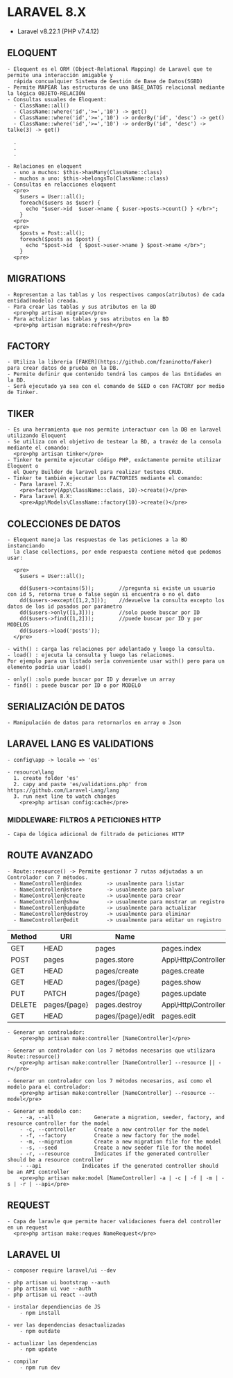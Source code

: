 # LARAVEL 8.X
  - Laravel v8.22.1 (PHP v7.4.12)

## ELOQUENT
    - Eloquent es el ORM (Object-Relational Mapping) de Laravel que te permite una interacción amigable y 
      rápida concualquier Sistema de Gestión de Base de Datos(SGBD)
    - Permite MAPEAR las estructuras de una BASE_DATOS relacional mediante la lógica OBJETO-RELACIÓN
    - Consultas usuales de Eloquent:
      - ClassName::all()
      - ClassName::where('id','>=','10') -> get()
      - ClassName::where('id','>=','10') -> orderBy('id', 'desc') -> get()
      - ClassName::where('id','>=','10') -> orderBy('id', 'desc') -> talke(3) -> get()
      
      .
      .
      .

    - Relaciones en eloquent
      - uno a muchos: $this->hasMany(ClassName::class) 
      - muchos a uno: $this->belongsTo(ClassName::class)
    - Consultas en relacciones eloquent
      <pre>
        $users = User::all();
        foreach($users as $user) {
          echo "$user->id  $user->name { $user->posts->count() } </br>";
        }
      <pre>
      <pre>
        $posts = Post::all();
        foreach($posts as $post) {
          echo "$post->id  { $post->user->name } $post->name </br>";
        }
      <pre>

## MIGRATIONS
    - Representan a las tablas y los respectivos campos(atributos) de cada entidad(modelo) creada.
    - Para crear las tablas y sus atributos en la BD
      <pre>php artisan migrate</pre>
    - Para actulizar las tablas y sus atributos en la BD
      <pre>php artisan migrate:refresh</pre>

## FACTORY
    - Utiliza la libreria [FAKER](https://github.com/fzaninotto/Faker) para crear datos de prueba en la DB.
    - Permite definir que contenido tendrá los campos de las Entidades en la BD.
    - Será ejecutado ya sea con el comando de SEED o con FACTORY por medio de Tinker.

## TIKER
    - Es una herramienta que nos permite interactuar con la DB en laravel utilizando Eloquent
    - Se utiliza con el objetivo de testear la BD, a travéz de la consola mediante el comando:
      <pre>php artisan tinker</pre>
    - Tinker te permite ejecutar código PHP, exáctamente permite utilizar Eloquent o 
      el Query Builder de laravel para realizar testeos CRUD.  
    - Tinker te también ejecutar los FACTORIES mediante el comando:
      - Para laravel 7.X:
        <pre>factory(App\ClassName::class, 10)->create()</pre>
      - Para laravel 8.X:
        <pre>App\Models\ClassName::factory(10)->create()</pre>

## COLECCIONES DE DATOS
    - Eloquent maneja las respuestas de las peticiones a la BD instanciando
      la clase collections, por ende respuesta contiene métod que podemos usar:
      
      <pre>
        $users = User::all();

        dd($users->contains(5));        //pregunta si existe un usuario con id 5, retorna true o false según si encuentra o no el dato
        dd($users->except([1,2,3]));    //devuelve la consulta excepto los datos de los id pasados por parámetro
        dd($users->only([1,3]));        //solo puede buscar por ID
        dd($users->find([1,2]));        //puede buscar por ID y por MODELOS 
        dd($users->load('posts'));
      </pre>

    - with() : carga las relaciones por adelantado y luego la consulta.
    - load() : ejecuta la consulta y luego las relaciones.
    Por ejemplo para un listado sería conveniente usar with() pero para un elemento podría usar load()

    - only() :solo puede buscar por ID y devuelve un array
    - find() : puede buscar por ID o por MODELO

## SERIALIZACIÓN DE DATOS
    - Manipulación de datos para retornarlos en array o Json

## LARAVEL LANG ES VALIDATIONS
    - config\app -> locale => 'es'

    - resource\lang
      1. create folder 'es'
      2. capy and paste 'es/validations.php' from https://github.com/Laravel-Lang/lang
      3. run next line to watch changes 
        <pre>php artisan config:cache</pre>

### MIDDLEWARE: FILTROS A PETICIONES HTTP
    - Capa de lógica adicional de filtrado de peticiones HTTP


## ROUTE AVANZADO
    - Route::resource() -> Permite gestionar 7 rutas adjutadas a un Controlador con 7 métodos.
      - NameController@index        -> usualmente para listar
      - NameController@store        -> usualmente para salvar
      - NameController@create       -> usualmente para crear
      - NameController@show         -> usualmente para mostrar un registro
      - NameController@update       -> usualmente para actualizar
      - NameController@destroy      -> usualmente para eliminar
      - NameController@edit         -> usualmente para editar un registro


| Method    | URI               | Name          | Action                                      | Middleware |
|-----------|-------------------|---------------|---------------------------------------------|------------|
| GET|HEAD  | pages             | pages.index   | App\Http\Controllers\PageController@index   | web        |
| POST      | pages             | pages.store   | App\Http\Controllers\PageController@store   | web        |
| GET|HEAD  | pages/create      | pages.create  | App\Http\Controllers\PageController@create  | web        |
| GET|HEAD  | pages/{page}      | pages.show    | App\Http\Controllers\PageController@show    | web        |
| PUT|PATCH | pages/{page}      | pages.update  | App\Http\Controllers\PageController@update  | web        |
| DELETE    | pages/{page}      | pages.destroy | App\Http\Controllers\PageController@destroy | web        |
| GET|HEAD  | pages/{page}/edit | pages.edit    | App\Http\Controllers\PageController@edit    | web        |

    - Generar un controlador:
        <pre>php artisan make:controller [NameController]</pre>

    - Generar un controlador con los 7 métodos necesarios que utilizara Route::resource()
        <pre>php artisan make:controller [NameController] --resource || -r</pre>

    - Generar un controlador con los 7 métodos necesarios, así como el modelo para el controlador:
        <pre>php artisan make:controller [NameController] --resource --model</pre>

    - Generar un modelo con:
        - -a, --all             Generate a migration, seeder, factory, and resource controller for the model
        - -c, --controller      Create a new controller for the model
        - -f, --factory         Create a new factory for the model
        - -m, --migration       Create a new migration file for the model
        - -s, --seed            Create a new seeder file for the model
        - -r, --resource        Indicates if the generated controller should be a resource controller
        - --api             Indicates if the generated controller should be an API controller
        <pre>php artisan make:model [NameController] -a | -c | -f | -m | -s | -r | --api</pre>

## REQUEST
    - Capa de laravle que permite hacer validaciones fuera del controller en un request
      <pre>php artisan make:reques NameRequest</pre>

## LARAVEL UI
    - composer require laravel/ui --dev

    - php artisan ui bootstrap --auth
    - php artisan ui vue --auth
    - php artisan ui react --auth

    - instalar dependiencias de JS
        - npm install
    
    - ver las dependencias desactualizadas
        - npm outdate

    - actualizar las dependencias
        - npm update

    - compilar
        - npm run dev
